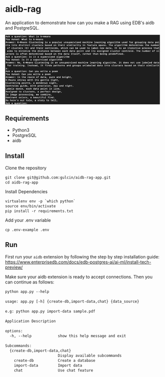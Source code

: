 # aidb-rag
An application to demonstrate how can you make a RAG using EDB's aidb and PostgreSQL.

![Sample Chat Console Output](/imgs/chat%20console.png)

## Requirements
- Python3
- PostgreSQL
- aidb

## Install

Clone the repository

```
git clone git@github.com:gulcin/aidb-rag-app.git
cd aidb-rag-app
```

Install Dependencies

```
virtualenv env -p `which python`
source env/bin/activate
pip install -r requirements.txt
```

Add your .env variable

```
cp .env-example .env
```

## Run

First run your `aidb` extension by following the step by step installation guide: https://www.enterprisedb.com/docs/edb-postgres-ai/ai-ml/install-tech-preview/

Make sure your aidb extension is ready to accept connections. Then you can continue as follows:

```
python app.py --help

usage: app.py [-h] {create-db,import-data,chat} {data_source}

e.g: python app.py import-data sample.pdf

Application Description

options:
  -h, --help            show this help message and exit

Subcommands:
  {create-db,import-data,chat}
                        Display available subcommands
    create-db           Create a database
    import-data         Import data
    chat                Use chat feature
```

